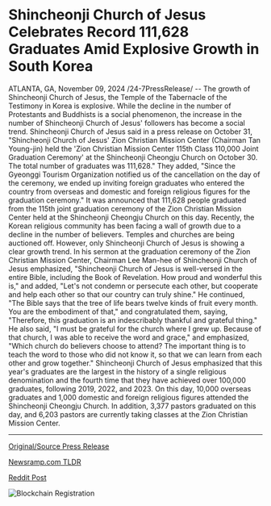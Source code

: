 # Shincheonji Church of Jesus Celebrates Record 111,628 Graduates Amid Explosive Growth in South Korea

ATLANTA, GA, November 09, 2024 /24-7PressRelease/ -- The growth of Shincheonji Church of Jesus, the Temple of the Tabernacle of the Testimony in Korea is explosive. While the decline in the number of Protestants and Buddhists is a social phenomenon, the increase in the number of Shincheonji Church of Jesus' followers has become a social trend.   Shincheonji Church of Jesus said in a press release on October 31, "Shincheonji Church of Jesus' Zion Christian Mission Center (Chairman Tan Young-jin) held the 'Zion Christian Mission Center 115th Class 110,000 Joint Graduation Ceremony' at the Shincheonji Cheongju Church on October 30. The total number of graduates was 111,628." They added, "Since the Gyeonggi Tourism Organization notified us of the cancellation on the day of the ceremony, we ended up inviting foreign graduates who entered the country from overseas and domestic and foreign religious figures for the graduation ceremony." It was announced that 111,628 people graduated from the 115th joint graduation ceremony of the Zion Christian Mission Center held at the Shincheonji Cheongju Church on this day.  Recently, the Korean religious community has been facing a wall of growth due to a decline in the number of believers. Temples and churches are being auctioned off. However, only Shincheonji Church of Jesus is showing a clear growth trend.  In his sermon at the graduation ceremony of the Zion Christian Mission Center, Chairman Lee Man-hee of Shincheonji Church of Jesus emphasized, "Shincheonji Church of Jesus is well-versed in the entire Bible, including the Book of Revelation. How proud and wonderful this is," and added, "Let's not condemn or persecute each other, but cooperate and help each other so that our country can truly shine." He continued, "The Bible says that the tree of life bears twelve kinds of fruit every month. You are the embodiment of that," and congratulated them, saying, "Therefore, this graduation is an indescribably thankful and grateful thing." He also said, "I must be grateful for the church where I grew up. Because of that church, I was able to receive the word and grace," and emphasized, "Which church do believers choose to attend? The important thing is to teach the word to those who did not know it, so that we can learn from each other and grow together."  Shincheonji Church of Jesus emphasized that this year's graduates are the largest in the history of a single religious denomination and the fourth time that they have achieved over 100,000 graduates, following 2019, 2022, and 2023.   On this day, 10,000 overseas graduates and 1,000 domestic and foreign religious figures attended the Shincheonji Cheongju Church. In addition, 3,377 pastors graduated on this day, and 6,203 pastors are currently taking classes at the Zion Christian Mission Center. 

---

[Original/Source Press Release](https://www.24-7pressrelease.com/press-release/516030/shincheonji-church-of-jesus-celebrates-record-111628-graduates-amid-explosive-growth-in-south-korea)
                    

[Newsramp.com TLDR](https://newsramp.com/curated-news/shincheonji-church-of-jesus-celebrates-record-breaking-graduation-ceremony/f385bd154ade24cd7895535ca6241d00) 

 



[Reddit Post](https://www.reddit.com/r/newsramp/comments/1gn5gde/shincheonji_church_of_jesus_celebrates/) 



![Blockchain Registration](https://cdn.newsramp.app/24-7PressRelease/qrcode/2411/9/kiwiYcEm.webp)